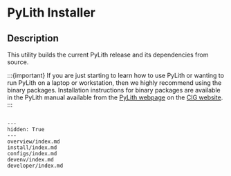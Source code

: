 # PyLith Installer

## Description

This utility builds the current PyLith release and its dependencies from source.

:::{important}
If you are just starting to learn how to use PyLith or wanting to run PyLith on a laptop or workstation, then we highly recommend using the binary packages.
Installation instructions for binary packages are available in the PyLith manual available from the [PyLith webpage](https://geodynamics.org/cig/software/pylith/) on the [CIG website](https://geodynamics.org).
:::


```{include} ../LICENSE.md
```

```{toctree}
---
hidden: True
---
overview/index.md
install/index.md
configs/index.md
devenv/index.md
developer/index.md
```
